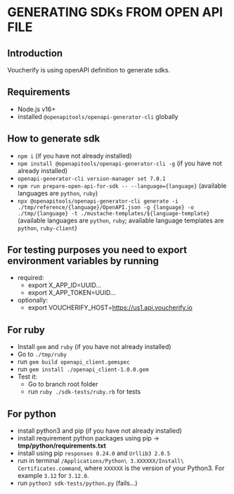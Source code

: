 # GENERATING SDKs FROM OPEN API FILE

## Introduction

Voucherify is using openAPI definition to generate sdks.

## Requirements

- Node.js v16+
- installed `@openapitools/openapi-generator-cli` globally

## How to generate sdk

- `npm i` (if you have not already installed)
- `npm install @openapitools/openapi-generator-cli -g` (if you have not already installed)
- `openapi-generator-cli version-manager set 7.0.1`
- `npm run prepare-open-api-for-sdk -- --language={language}` (available languages are `python`, `ruby`)
- `npx @openapitools/openapi-generator-cli generate -i ./tmp/reference/{language}/OpenAPI.json -g {language} -o ./tmp/{language} -t ./mustache-templates/${language-template}` (available languages are `python`, `ruby`; available language templates are `python`, `ruby-client`)

## For testing purposes you need to export environment variables by running

- required:
  - export X_APP_ID=UUID...
  - export X_APP_TOKEN=UUID...
- optionally:
  - export VOUCHERIFY_HOST=https://us1.api.voucherify.io

## For ruby

- Install `gem` and `ruby` (if you have not already installed)
- Go to `./tmp/ruby`
- run `gem build openapi_client.gemspec`
- run `gem install ./openapi_client-1.0.0.gem`
- Test it:
  - Go to branch root folder
  - run `ruby ./sdk-tests/ruby.rb` for tests

## For python

- install python3 and pip (if you have not already installed)
- install requirement python packages using pip -> **tmp/python/requirements.txt**
- install using pip `responses 0.24.0` and `Urllib3 2.0.5`
- run in terminal `/Applications/Python\ 3.XXXXXX/Install\ Certificates.command`, where `XXXXXX` is the version of your Python3. For example `3.12` for `3.12.0`.
- run `python3 sdk-tests/python.py` (fails...)
